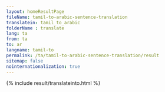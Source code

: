 ```yaml
---
layout: homeResultPage
fileName: tamil-to-arabic-sentence-translation
translatein: tamil_to_arabic
folderName : translate
lang: ta
from: ta
to: ar
langname: tamil-to
permalink: /ta/tamil-to-arabic-sentence-translation/result
sitemap: false
nointernationalization: true
---
```

{% include result/translateinto.html %}

<script src="/js/result/translation.js" data-foldername="{{page.folderName}}" data-lang="{{page.lang}}"></script>
